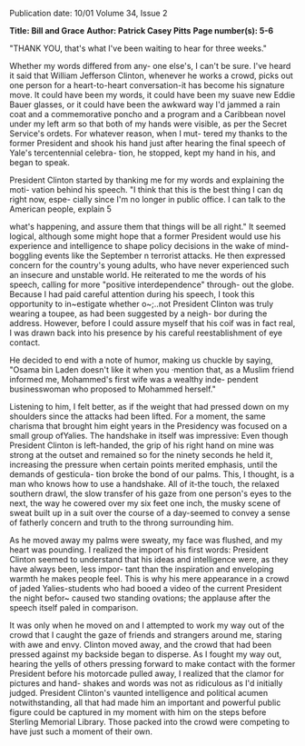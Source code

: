 Publication date: 10/01
Volume 34, Issue 2

**Title: Bill and Grace**
**Author: Patrick Casey Pitts**
**Page number(s): 5-6**

"THANK YOU, that's what I've been waiting 
to hear for three weeks." 

Whether my words differed from any-
one else's, I can't be sure. I've heard it said 
that William Jefferson Clinton, whenever 
he works a crowd, picks out one person for 
a heart-to-heart conversation-it has 
become his signature move. It could have 
been my words, it could have been my 
suave new Eddie Bauer glasses, or it could 
have been the awkward way I'd jammed a 
rain coat and a commemorative poncho 
and a program and a Caribbean novel 
under my left arm so that both of my hands 
were visible, as per the Secret Service's 
ordets. For whatever reason, when I mut-
tered my thanks to the former President 
and shook his hand just after hearing the 
final speech of Yale's tercentennial celebra-
tion, he stopped, kept my hand in his, and 
began to speak. 

President Clinton started by thanking 
me for my words and explaining the moti-
vation behind his speech. "I think that this 
is the best thing I can dq right now, espe-
cially since I'm no longer in public office. I 
can talk to the American people, explain 
5 

what's happening, and assure them that 
things will be all right." It seemed logical, 
although some might hope that a former 
President would use his experience and 
intelligence to shape policy decisions in the 
wake of mind-boggling events like the 
September n terrorist attacks. He then 
expressed concern for the country's young 
adults, who have never experienced such an 
insecure and unstable world. He reiterated 
to me the words of his speech, calling for 
more "positive interdependence" through-
out the globe. Because I had paid careful 
attention during his speech, I took this 
opportunity to in~estigate whether o~;..not 
President Clinton was truly wearing a 
toupee, as had been suggested by a neigh-
bor during the address. However, before I 
could assure myself that his coif was in fact 
real, I was drawn back into his presence by 
his careful reestablishment of eye contact. 

He decided to end with a note of humor, 
making us chuckle by saying, "Osama bin 
Laden doesn't like it when you ·mention 
that, as a Muslim friend informed me, 
Mohammed's first wife was a wealthy inde-
pendent businesswoman who proposed to 
Mohammed herself." 

Listening to him, I felt better, as if the 
weight that had pressed down on my 
shoulders since the attacks had been lifted. 
For a moment, the same charisma that 
brought him eight years in the Presidency 
was focused on a small group ofYalies. The 
handshake in itself was impressive: Even 
though President Clinton is left-handed, 
the grip of his right hand on mine was 
strong at the outset and remained so for the 
ninety seconds he held it, increasing the 
pressure when certain points merited 
emphasis, until the demands of gesticula-
tion broke the bond of our palms. This, I 
thought, is a man who knows how to use a 
handshake. All of it-the touch, the 
relaxed southern drawl, the slow transfer of 
his gaze from one person's eyes to the next, 
the way he cowered over my six feet one 
inch, the musky scene of sweat built up in 
a suit over the course of a day-seemed to 
convey a sense of fatherly concern and 
truth to the throng surrounding him. 

As he moved away my palms were 
sweaty, my face was flushed, and my heart 
was pounding. I realized the import of his 
first words: President Clinton seemed to 
understand that his ideas and intelligence 
were, as they have always been, less impor-
tant than the inspiration and enveloping 
warmth he makes people feel. This is why 
his mere appearance in a crowd of jaded 
Yalies-students who had booed a video of 
the current President the night befor~ 
caused two standing ovations; the applause 
after the speech itself paled in comparison. 

It was only when he moved on and I 
attempted to work my way out of the 
crowd that I caught the gaze of friends and 
strangers around me, staring with awe and 
envy. Clinton moved away, and the crowd 
that had been pressed against my backside 
began to disperse. As I fought my way out, 
hearing the yells of others pressing forward 
to make contact with the former President 
before his motorcade pulled away, I realized 
that the clamor for pictures and hand-
shakes and words was not as ridiculous as 
I'd initially judged. President Clinton's 
vaunted intelligence and political acumen 
notwithstanding, all that had made him an 
important and powerful public figure 
could be captured in my moment with him 
on the steps before Sterling Memorial 
Library. Those packed into the crowd were 
competing to have just such a moment of 
their own.